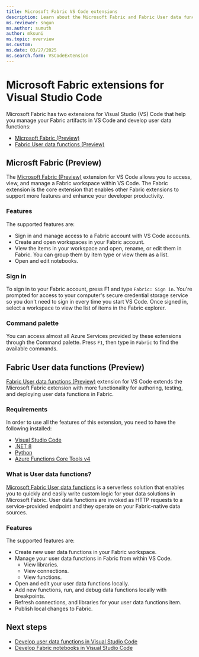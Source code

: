 ```yaml
---
title: Microsoft Fabric VS Code extensions
description: Learn about the Microsoft Fabric and Fabric User data functions extensions for Visual Studio Code to support local development and debugging. 
ms.reviewer: sngun
ms.author: sumuth
author: mksuni
ms.topic: overview
ms.custom:
ms.date: 03/27/2025
ms.search.form: VSCodeExtension
---
```


# Microsoft Fabric extensions for Visual Studio Code

Microsoft Fabric has two extensions for Visual Studio (VS) Code that help you manage your Fabric artifacts in VS Code and develop user data functions:

- [Microsoft Fabric (Preview)](https://marketplace.visualstudio.com/items?itemName=fabric.vscode-fabric)
- [Fabric User data functions (Preview)](https://marketplace.visualstudio.com/items?itemName=fabric.vscode-fabric-functions)

## Microsft Fabric (Preview)

The [Microsoft Fabric (Preview)](https://marketplace.visualstudio.com/items?itemName=fabric.vscode-fabric) extension for VS Code allows you to access, view, and manage a Fabric workspace within VS Code. The Fabric extension is the core extension that enables other Fabric extensions to support more features and enhance your developer productivity.

### Features

The supported features are:

- Sign in and manage access to a Fabric account with VS Code accounts.
- Create and open workspaces in your Fabric account.
- View the items in your workspace and open, rename, or edit them in Fabric. You can group them by item type or view them as a list.
- Open and edit notebooks.

### Sign in

To sign in to your Fabric account, press F1 and type `Fabric: Sign in`. You're prompted for access to your computer's secure credential storage service so you don't need to sign in every time you start VS Code. Once signed in, select a workspace to view the list of items in the Fabric explorer.

### Command palette

You can access almost all Azure Services provided by these extensions through the Command palette. Press `F1`, then type in `Fabric` to find the available commands.

## Fabric User data functions (Preview)

[Fabric User data functions (Preview)](https://marketplace.visualstudio.com/items?itemName=fabric.vscode-fabric-functions) extension for VS Code extends the Microsoft Fabric extension with more functionality for authoring, testing, and deploying user data functions in Fabric.

### Requirements

In order to use all the features of this extension, you need to have the following installed:

- [Visual Studio Code](https://code.visualstudio.com/)
- [.NET 8](https://dotnet.microsoft.com/download)
- [Python](https://www.python.org/downloads/)
- [Azure Functions Core Tools v4](/azure/azure-functions/functions-run-local)

### What is User data functions?

[Microsoft Fabric User data functions](./user-data-functions/create-user-data-functions-portal.md) is a serverless solution that enables you to quickly and easily write custom logic for your data solutions in Microsoft Fabric. User data functions are invoked as HTTP requests to a service-provided endpoint and they operate on your Fabric-native data sources.

### Features

The supported features are:

- Create new user data functions in your Fabric workspace.
- Manage your user data functions in Fabric from within VS Code.
    - View libraries.
    - View connections.
    - View functions.
- Open and edit your user data functions locally.
- Add new functions, run, and debug data functions locally with breakpoints.
- Refresh connections, and libraries for your user data functions item.
- Publish local changes to Fabric.

## Next steps

- [Develop user data functions in Visual Studio Code](./user-data-functions/create-user-data-functions-vs-code.md)
- [Develop Fabric notebooks in Visual Studio Code](./setup-vs-code-extension.md)
